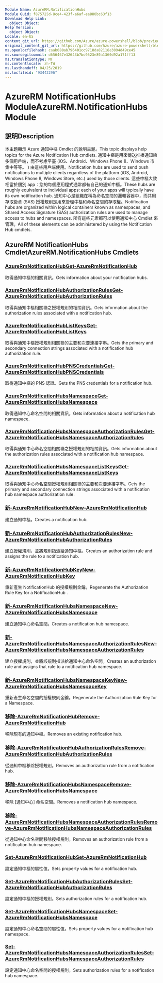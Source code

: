 ```yaml
---
Module Name: AzureRM.NotificationHubs
Module Guid: f875725d-8ce4-423f-a6af-ea880bc63f13
Download Help Link:
  object Object: 
Help Version:
  object Object: 
Locale: en-US
content_git_url: https://github.com/Azure/azure-powershell/blob/preview/src/ResourceManager/NotificationHubs/Commands.NotificationHubs/help/AzureRM.NotificationHubs.md
original_content_git_url: https://github.com/Azure/azure-powershell/blob/preview/src/ResourceManager/NotificationHubs/Commands.NotificationHubs/help/AzureRM.NotificationHubs.md
ms.openlocfilehash: caab088ab796401cc9718da82118e3004d49ce45
ms.sourcegitcommit: d656467e32643b7bc9523e89a1360d92a171ff13
ms.translationtype: MT
ms.contentlocale: zh-TW
ms.lasthandoff: 04/25/2019
ms.locfileid: "93442296"
---
```

# <span data-ttu-id="2ce53-101">AzureRM NotificationHubs Module</span><span class="sxs-lookup"><span data-stu-id="2ce53-101">AzureRM.NotificationHubs Module</span></span>
## <span data-ttu-id="2ce53-102">說明</span><span class="sxs-lookup"><span data-stu-id="2ce53-102">Description</span></span>
<span data-ttu-id="2ce53-103">本主題顯示 Azure 通知中樞 Cmdlet 的說明主題。</span><span class="sxs-lookup"><span data-stu-id="2ce53-103">This topic displays help topics for the Azure Notification Hub cmdlets.</span></span> <span data-ttu-id="2ce53-104">通知中樞是用來傳送推播通知給多個用戶端，而不考慮平臺 (iOS、Android、Windows Phone 8、Windows 市集中等等。 ) 由這些用戶端使用。</span><span class="sxs-lookup"><span data-stu-id="2ce53-104">Notification hubs are used to send push notifications to multiple clients regardless of the platform (iOS, Android, Windows Phone 8, Windows Store, etc.) used by those clients.</span></span> <span data-ttu-id="2ce53-105">這些中樞大致相當於個別 app：您的每個應用程式通常都有自己的通知中樞。</span><span class="sxs-lookup"><span data-stu-id="2ce53-105">These hubs are roughly equivalent to individual apps: each of your apps will typically have its own notification hub.</span></span> <span data-ttu-id="2ce53-106">通知中心是組織在稱為命名空間的邏輯容器中，而共用存取簽章 (SAS) 授權規則是用來管理中樞和命名空間的存取權。</span><span class="sxs-lookup"><span data-stu-id="2ce53-106">Notification hubs are organized within logical containers known as namespaces, and Shared Access Signature (SAS) authorization rules are used to manage access to hubs and namespaces.</span></span> <span data-ttu-id="2ce53-107">所有這些元素都可以使用通知中心 Cmdlet 來管理。</span><span class="sxs-lookup"><span data-stu-id="2ce53-107">All of these elements can be administered by using the Notification Hub cmdlets.</span></span>

## <span data-ttu-id="2ce53-108">AzureRM NotificationHubs Cmdlet</span><span class="sxs-lookup"><span data-stu-id="2ce53-108">AzureRM.NotificationHubs Cmdlets</span></span>
### [<span data-ttu-id="2ce53-109">AzureRmNotificationHub</span><span class="sxs-lookup"><span data-stu-id="2ce53-109">Get-AzureRmNotificationHub</span></span>](Get-AzureRmNotificationHub.md)
<span data-ttu-id="2ce53-110">取得通知中樞的相關資訊。</span><span class="sxs-lookup"><span data-stu-id="2ce53-110">Gets information about your notification hubs.</span></span>

### [<span data-ttu-id="2ce53-111">AzureRmNotificationHubAuthorizationRules</span><span class="sxs-lookup"><span data-stu-id="2ce53-111">Get-AzureRmNotificationHubAuthorizationRules</span></span>](Get-AzureRmNotificationHubAuthorizationRules.md)
<span data-ttu-id="2ce53-112">取得與通知中樞相關聯之授權規則的相關資訊。</span><span class="sxs-lookup"><span data-stu-id="2ce53-112">Gets information about the authorization rules associated with a notification hub.</span></span>

### [<span data-ttu-id="2ce53-113">AzureRmNotificationHubListKeys</span><span class="sxs-lookup"><span data-stu-id="2ce53-113">Get-AzureRmNotificationHubListKeys</span></span>](Get-AzureRmNotificationHubListKeys.md)
<span data-ttu-id="2ce53-114">取得與通知中樞授權規則相關聯的主要和次要連接字串。</span><span class="sxs-lookup"><span data-stu-id="2ce53-114">Gets the primary and secondary connection strings associated with a notification hub authorization rule.</span></span>

### [<span data-ttu-id="2ce53-115">AzureRmNotificationHubPNSCredentials</span><span class="sxs-lookup"><span data-stu-id="2ce53-115">Get-AzureRmNotificationHubPNSCredentials</span></span>](Get-AzureRmNotificationHubPNSCredentials.md)
<span data-ttu-id="2ce53-116">取得通知中樞的 PNS 認證。</span><span class="sxs-lookup"><span data-stu-id="2ce53-116">Gets the PNS credentials for a notification hub.</span></span>

### [<span data-ttu-id="2ce53-117">AzureRmNotificationHubsNamespace</span><span class="sxs-lookup"><span data-stu-id="2ce53-117">Get-AzureRmNotificationHubsNamespace</span></span>](Get-AzureRmNotificationHubsNamespace.md)
<span data-ttu-id="2ce53-118">取得通知中心命名空間的相關資訊。</span><span class="sxs-lookup"><span data-stu-id="2ce53-118">Gets information about a notification hub namespace.</span></span>

### [<span data-ttu-id="2ce53-119">AzureRmNotificationHubsNamespaceAuthorizationRules</span><span class="sxs-lookup"><span data-stu-id="2ce53-119">Get-AzureRmNotificationHubsNamespaceAuthorizationRules</span></span>](Get-AzureRmNotificationHubsNamespaceAuthorizationRules.md)
<span data-ttu-id="2ce53-120">取得與通知中心命名空間相關聯之授權規則的相關資訊。</span><span class="sxs-lookup"><span data-stu-id="2ce53-120">Gets information about the authorization rules associated with a notification hub namespace.</span></span>

### [<span data-ttu-id="2ce53-121">AzureRmNotificationHubsNamespaceListKeys</span><span class="sxs-lookup"><span data-stu-id="2ce53-121">Get-AzureRmNotificationHubsNamespaceListKeys</span></span>](Get-AzureRmNotificationHubsNamespaceListKeys.md)
<span data-ttu-id="2ce53-122">取得與通知中心命名空間授權規則相關聯的主要和次要連接字串。</span><span class="sxs-lookup"><span data-stu-id="2ce53-122">Gets the primary and secondary connection strings associated with a notification hub namespace authorization rule.</span></span>

### [<span data-ttu-id="2ce53-123">新-AzureRmNotificationHub</span><span class="sxs-lookup"><span data-stu-id="2ce53-123">New-AzureRmNotificationHub</span></span>](New-AzureRmNotificationHub.md)
<span data-ttu-id="2ce53-124">建立通知中樞。</span><span class="sxs-lookup"><span data-stu-id="2ce53-124">Creates a notification hub.</span></span>

### [<span data-ttu-id="2ce53-125">新-AzureRmNotificationHubAuthorizationRules</span><span class="sxs-lookup"><span data-stu-id="2ce53-125">New-AzureRmNotificationHubAuthorizationRules</span></span>](New-AzureRmNotificationHubAuthorizationRules.md)
<span data-ttu-id="2ce53-126">建立授權規則，並將規則指派給通知中樞。</span><span class="sxs-lookup"><span data-stu-id="2ce53-126">Creates an authorization rule and assigns the rule to a notification hub.</span></span>

### [<span data-ttu-id="2ce53-127">新-AzureRmNotificationHubKey</span><span class="sxs-lookup"><span data-stu-id="2ce53-127">New-AzureRmNotificationHubKey</span></span>](New-AzureRmNotificationHubKey.md)
<span data-ttu-id="2ce53-128">重新產生 NotificationHub 的授權規則金鑰。</span><span class="sxs-lookup"><span data-stu-id="2ce53-128">Regenerate the Authorization Rule Key for a NotificationHub .</span></span>

### [<span data-ttu-id="2ce53-129">新-AzureRmNotificationHubsNamespace</span><span class="sxs-lookup"><span data-stu-id="2ce53-129">New-AzureRmNotificationHubsNamespace</span></span>](New-AzureRmNotificationHubsNamespace.md)
<span data-ttu-id="2ce53-130">建立通知中心命名空間。</span><span class="sxs-lookup"><span data-stu-id="2ce53-130">Creates a notification hub namespace.</span></span>

### [<span data-ttu-id="2ce53-131">新-AzureRmNotificationHubsNamespaceAuthorizationRules</span><span class="sxs-lookup"><span data-stu-id="2ce53-131">New-AzureRmNotificationHubsNamespaceAuthorizationRules</span></span>](New-AzureRmNotificationHubsNamespaceAuthorizationRules.md)
<span data-ttu-id="2ce53-132">建立授權規則，並將該規則指派給通知中心命名空間。</span><span class="sxs-lookup"><span data-stu-id="2ce53-132">Creates an authorization rule and assigns that rule to a notification hub namespace.</span></span>

### [<span data-ttu-id="2ce53-133">新-AzureRmNotificationHubsNamespaceKey</span><span class="sxs-lookup"><span data-stu-id="2ce53-133">New-AzureRmNotificationHubsNamespaceKey</span></span>](New-AzureRmNotificationHubsNamespaceKey.md)
<span data-ttu-id="2ce53-134">重新產生命名空間的授權規則金鑰。</span><span class="sxs-lookup"><span data-stu-id="2ce53-134">Regenerate the Authorization Rule Key for a Namespace.</span></span>

### [<span data-ttu-id="2ce53-135">移除-AzureRmNotificationHub</span><span class="sxs-lookup"><span data-stu-id="2ce53-135">Remove-AzureRmNotificationHub</span></span>](Remove-AzureRmNotificationHub.md)
<span data-ttu-id="2ce53-136">移除現有的通知中樞。</span><span class="sxs-lookup"><span data-stu-id="2ce53-136">Removes an existing notification hub.</span></span>

### [<span data-ttu-id="2ce53-137">移除-AzureRmNotificationHubAuthorizationRules</span><span class="sxs-lookup"><span data-stu-id="2ce53-137">Remove-AzureRmNotificationHubAuthorizationRules</span></span>](Remove-AzureRmNotificationHubAuthorizationRules.md)
<span data-ttu-id="2ce53-138">從通知中樞移除授權規則。</span><span class="sxs-lookup"><span data-stu-id="2ce53-138">Removes an authorization rule from a notification hub.</span></span>

### [<span data-ttu-id="2ce53-139">移除-AzureRmNotificationHubsNamespace</span><span class="sxs-lookup"><span data-stu-id="2ce53-139">Remove-AzureRmNotificationHubsNamespace</span></span>](Remove-AzureRmNotificationHubsNamespace.md)
<span data-ttu-id="2ce53-140">移除 [通知中心] 命名空間。</span><span class="sxs-lookup"><span data-stu-id="2ce53-140">Removes a notification hub namespace.</span></span>

### [<span data-ttu-id="2ce53-141">移除-AzureRmNotificationHubsNamespaceAuthorizationRules</span><span class="sxs-lookup"><span data-stu-id="2ce53-141">Remove-AzureRmNotificationHubsNamespaceAuthorizationRules</span></span>](Remove-AzureRmNotificationHubsNamespaceAuthorizationRules.md)
<span data-ttu-id="2ce53-142">從通知中心命名空間移除授權規則。</span><span class="sxs-lookup"><span data-stu-id="2ce53-142">Removes an authorization rule from a notification hub namespace.</span></span>

### [<span data-ttu-id="2ce53-143">Set-AzureRmNotificationHub</span><span class="sxs-lookup"><span data-stu-id="2ce53-143">Set-AzureRmNotificationHub</span></span>](Set-AzureRmNotificationHub.md)
<span data-ttu-id="2ce53-144">設定通知中樞的屬性值。</span><span class="sxs-lookup"><span data-stu-id="2ce53-144">Sets property values for a notification hub.</span></span>

### [<span data-ttu-id="2ce53-145">Set-AzureRmNotificationHubAuthorizationRules</span><span class="sxs-lookup"><span data-stu-id="2ce53-145">Set-AzureRmNotificationHubAuthorizationRules</span></span>](Set-AzureRmNotificationHubAuthorizationRules.md)
<span data-ttu-id="2ce53-146">設定通知中樞的授權規則。</span><span class="sxs-lookup"><span data-stu-id="2ce53-146">Sets authorization rules for a notification hub.</span></span>

### [<span data-ttu-id="2ce53-147">Set-AzureRmNotificationHubsNamespace</span><span class="sxs-lookup"><span data-stu-id="2ce53-147">Set-AzureRmNotificationHubsNamespace</span></span>](Set-AzureRmNotificationHubsNamespace.md)
<span data-ttu-id="2ce53-148">設定通知中心命名空間的屬性值。</span><span class="sxs-lookup"><span data-stu-id="2ce53-148">Sets property values for a notification hub namespace.</span></span>

### [<span data-ttu-id="2ce53-149">Set-AzureRmNotificationHubsNamespaceAuthorizationRules</span><span class="sxs-lookup"><span data-stu-id="2ce53-149">Set-AzureRmNotificationHubsNamespaceAuthorizationRules</span></span>](Set-AzureRmNotificationHubsNamespaceAuthorizationRules.md)
<span data-ttu-id="2ce53-150">設定通知中心命名空間的授權規則。</span><span class="sxs-lookup"><span data-stu-id="2ce53-150">Sets authorization rules for a notification hub namespace.</span></span>


